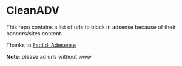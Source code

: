 # CleanADV
This repo contains a list of urls to block in adsense because of their banners/sites content.

Thanks to [Fatti di Adesense](https://www.facebook.com/groups/1503353409936684/)

**Note**: please ad urls without *www*
